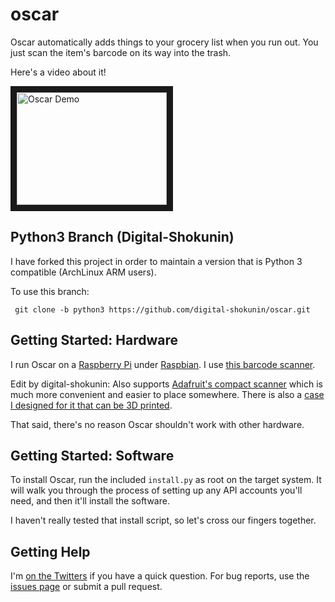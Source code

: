 oscar
=====

Oscar automatically adds things to your grocery list when you run out. You
just scan the item's barcode on its way into the trash.

Here's a video about it!

<a href="http://youtu.be/i-llLhHVLy0" target="_blank">
<img src="http://img.youtube.com/vi/9_MNOOgFDg4/0.jpg" alt="Oscar Demo" width="240" height="180" border="10" />
</a>


Python3 Branch (Digital-Shokunin)
-----

I have forked this project in order to maintain a version that is Python 3 compatible (ArchLinux ARM users). 

To use this branch:

     git clone -b python3 https://github.com/digital-shokunin/oscar.git

Getting Started: Hardware
-----

I run Oscar on a [Raspberry Pi][raspberry-pi] under [Raspbian][raspbian]. I use
[this barcode scanner][scanner-amazon].

Edit by digital-shokunin: Also supports [Adafruit's compact scanner][scanner-adafruit] which is much more convenient and easier to place somewhere. There is also a [case I designed for it that can be 3D printed][case].

That said, there's no reason Oscar shouldn't work with other hardware.


Getting Started: Software
-----

To install Oscar, run the included `install.py` as root on the target system. It
will walk you through the process of setting up any API accounts you'll need, and
then it'll install the software.

I haven't really tested that install script, so let's cross our fingers together.


Getting Help
-----

I'm [on the Twitters][twitter] if you have a quick question. For bug reports, use
the [issues page][oscar-issues] or submit a pull request.


[raspberry-pi]: http://www.raspberrypi.org/
[raspbian]: http://www.raspbian.org/
[scanner-amazon]: http://www.amazon.com/gp/product/B0085707Z8/ref=oh_details_o03_s00_i03?ie=UTF8&psc=1
[scanner-adafruit]: http://www.adafruit.com/product/1203
[twitter]: https://twitter.com/danslimmon
[oscar-issues]: https://github.com/danslimmon/oscar/issues
[case]: http://www.thingiverse.com/thing:517814
